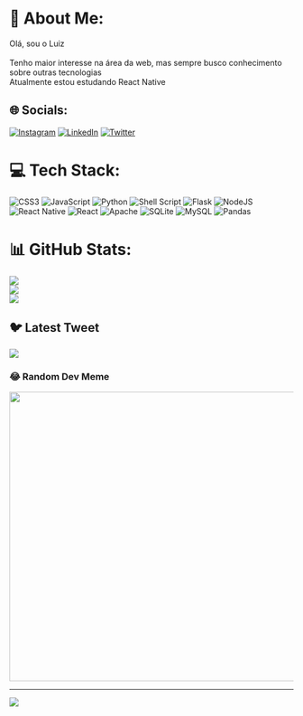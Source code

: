 # 💫 About Me:
Olá, sou o Luiz<br><br>Tenho maior interesse na área da web, mas sempre busco conhecimento sobre outras tecnologias<br>Atualmente estou estudando React Native


## 🌐 Socials:
[![Instagram](https://img.shields.io/badge/Instagram-%23E4405F.svg?logo=Instagram&logoColor=white)](https://instagram.com/kirito_darkk) [![LinkedIn](https://img.shields.io/badge/LinkedIn-%230077B5.svg?logo=linkedin&logoColor=white)](https://linkedin.com/in/luiz-gustavo-soares-572589260) [![Twitter](https://img.shields.io/badge/Twitter-%231DA1F2.svg?logo=Twitter&logoColor=white)](https://twitter.com/kiritoDarkk) 

# 💻 Tech Stack:
![CSS3](https://img.shields.io/badge/css3-%231572B6.svg?style=for-the-badge&logo=css3&logoColor=white) ![JavaScript](https://img.shields.io/badge/javascript-%23323330.svg?style=for-the-badge&logo=javascript&logoColor=%23F7DF1E) ![Python](https://img.shields.io/badge/python-3670A0?style=for-the-badge&logo=python&logoColor=ffdd54) ![Shell Script](https://img.shields.io/badge/shell_script-%23121011.svg?style=for-the-badge&logo=gnu-bash&logoColor=white) ![Flask](https://img.shields.io/badge/flask-%23000.svg?style=for-the-badge&logo=flask&logoColor=white) ![NodeJS](https://img.shields.io/badge/node.js-6DA55F?style=for-the-badge&logo=node.js&logoColor=white) ![React Native](https://img.shields.io/badge/react_native-%2320232a.svg?style=for-the-badge&logo=react&logoColor=%2361DAFB) ![React](https://img.shields.io/badge/react-%2320232a.svg?style=for-the-badge&logo=react&logoColor=%2361DAFB) ![Apache](https://img.shields.io/badge/apache-%23D42029.svg?style=for-the-badge&logo=apache&logoColor=white) ![SQLite](https://img.shields.io/badge/sqlite-%2307405e.svg?style=for-the-badge&logo=sqlite&logoColor=white) ![MySQL](https://img.shields.io/badge/mysql-%2300f.svg?style=for-the-badge&logo=mysql&logoColor=white) ![Pandas](https://img.shields.io/badge/pandas-%23150458.svg?style=for-the-badge&logo=pandas&logoColor=white)
# 📊 GitHub Stats:
![](https://github-readme-stats.vercel.app/api?username=luiz-gustavo-soares&theme=dracula&hide_border=true&include_all_commits=false&count_private=false)<br/>
![](https://github-readme-streak-stats.herokuapp.com/?user=luiz-gustavo-soares&theme=dracula&hide_border=true)<br/>
![](https://github-readme-stats.vercel.app/api/top-langs/?username=luiz-gustavo-soares&theme=dracula&hide_border=true&include_all_commits=false&count_private=false&layout=compact)

## 🐦 Latest Tweet
[![](https://gtce.itsvg.in/api?username=kiritoDarkk)](https://github.com/VishwaGauravIn/github-twitter-card-embed)

### 😂 Random Dev Meme
<img src="https://random-memer.herokuapp.com/" width="512px"/>

---
[![](https://visitcount.itsvg.in/api?id=luiz-gustavo-soares&icon=2&color=6)](https://visitcount.itsvg.in)

<!-- Proudly created with GPRM ( https://gprm.itsvg.in ) -->
